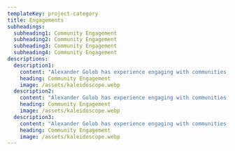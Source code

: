 ```yaml
---
templateKey: project-category
title: Engagements
subheadings:
  subheading1: Community Engagement
  subheading2: Community Engagement
  subheading3: Community Engagement
  subheading4: Community Engagement
descriptions:
  description1:
    content: "Alexander Golob has experience engaging with communities, conducting research, and developing and implementing art and placemaking policy, strategy, and integration. His studio has worked with city governments on policy and implementation, non-profits embarking upon art initiative, and early stage start-ups looking for guidance.\r\n\r\nArt provides benefits for sense of community, business, marketing, and health. Sometimes, it helps to have an artist to integrate that perspective into a community, business, or project.\r"
    heading: Community Engagement
    image: /assets/kaleidoscope.webp
  description2:
    content: "Alexander Golob has experience engaging with communities, conducting research, and developing and implementing art and placemaking policy, strategy, and integration. His studio has worked with city governments on policy and implementation, non-profits embarking upon art initiative, and early stage start-ups looking for guidance.\r\n\r\nArt provides benefits for sense of community, business, marketing, and health. Sometimes, it helps to have an artist to integrate that perspective into a community, business, or project.\r"
    heading: Community Engagement
    image: /assets/kaleidoscope.webp
  description3:
    content: "Alexander Golob has experience engaging with communities, conducting research, and developing and implementing art and placemaking policy, strategy, and integration. His studio has worked with city governments on policy and implementation, non-profits embarking upon art initiative, and early stage start-ups looking for guidance.\r\n\r\nArt provides benefits for sense of community, business, marketing, and health. Sometimes, it helps to have an artist to integrate that perspective into a community, business, or project.\r"
    heading: Community Engagement
    image: /assets/kaleidoscope.webp
---
```

